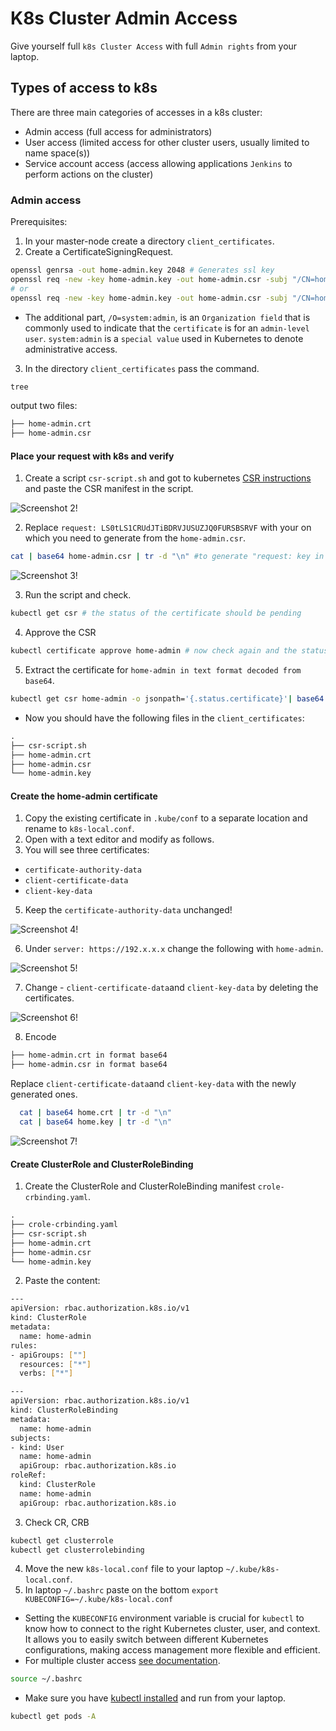 # K8s Cluster Admin Access

 <link rel="stylesheet" type="text/css" href="css/image">

Give yourself full `k8s Cluster Access` with full `Admin rights` from your laptop.

## Types of access to k8s

There are three main categories of accesses in a k8s cluster:

- Admin access (full access for administrators)
- User access (limited access for other cluster users, usually limited to name space(s))
- Service account access (access allowing applications `Jenkins` to perform actions on the cluster)

### Admin access

Prerequisites:

1. In your master-node create a directory `client_certificates`.
2. Create a CertificateSigningRequest.

```sh
openssl genrsa -out home-admin.key 2048 # Generates ssl key
openssl req -new -key home-admin.key -out home-admin.csr -subj "/CN=home-admin" # Generates a Create a CertificateSigningRequest/ CSR
# or
openssl req -new -key home-admin.key -out home-admin.csr -subj "/CN=home-admin/O=system:admin" # Generates a CertificateSigningRequest (CSR)
```

- The additional part, `/O=system:admin`, is an `Organization field` that is commonly used to indicate that the `certificate` is for an `admin-level user`. `system:admin` is a `special value` used in Kubernetes to denote administrative access.

3. In the directory `client_certificates` pass the command.

```sh
tree
```

output
two files:

```xml
├── home-admin.crt
├── home-admin.csr
```

#### Place your request with k8s and verify

1. Create a script `csr-script.sh` and got to kubernetes [CSR instructions](https://kubernetes.io/docs/reference/access-authn-authz/certificate-signing-requests/) and paste the CSR manifest in the script.

![Screenshot 2!](/Screenshots/Screenshots-2.png)

2. Replace `request: LS0tLS1CRUdJTiBDRVJUSUZJQ0FURSBSRVF` with your on which you need to generate from the `home-admin.csr`.

```sh
cat | base64 home-admin.csr | tr -d "\n" #to generate "request: key in base64 format.
```

![Screenshot 3!](/Screenshots/Screenshots-3.png)

3. Run the script and check.

```sh
kubectl get csr # the status of the certificate should be pending
```

4. Approve the CSR

```sh
kubectl certificate approve home-admin # now check again and the status should bee approved
```

5. Extract the certificate for `home-admin in text format decoded from base64`.

```sh
kubectl get csr home-admin -o jsonpath='{.status.certificate}'| base64 -d > home-admin.crt
```

- Now you should have the following files in the `client_certificates`:

```xml
.
├── csr-script.sh
├── home-admin.crt
├── home-admin.csr
└── home-admin.key
```

#### Create the home-admin certificate

1. Copy the existing certificate in `.kube/conf` to a separate location and rename to `k8s-local.conf`.
2. Open with a text editor and modify as follows.
3. You will see three certificates:

- `certificate-authority-data`
- `client-certificate-data`
- `client-key-data`

5. Keep the `certificate-authority-data` unchanged!

![Screenshot 4!](/Screenshots/Screenshots-4.png)

6. Under `server: https://192.x.x.x` change the following with `home-admin`.

![Screenshot 5!](/Screenshots/Screenshots-5.png)

7. Change - `client-certificate-data`and `client-key-data` by deleting the certificates.

![Screenshot 6!](/Screenshots/Screenshots-6.png)

8. Encode

```xml
├── home-admin.crt in format base64
├── home-admin.csr in format base64
```

Replace `client-certificate-data`and `client-key-data` with the newly generated ones.

```sh
  cat | base64 home.crt | tr -d "\n"
  cat | base64 home.key | tr -d "\n"

```

![Screenshot 7!](/Screenshots/Screenshots-7.png)

#### Create ClusterRole and ClusterRoleBinding

1. Create the ClusterRole and ClusterRoleBinding manifest `crole-crbinding.yaml`.

```xml
.
├── crole-crbinding.yaml
├── csr-script.sh
├── home-admin.crt
├── home-admin.csr
└── home-admin.key
```

2. Paste the content:

```sh
---
apiVersion: rbac.authorization.k8s.io/v1
kind: ClusterRole
metadata:
  name: home-admin
rules:
- apiGroups: [""]
  resources: ["*"]
  verbs: ["*"]

---
apiVersion: rbac.authorization.k8s.io/v1
kind: ClusterRoleBinding
metadata:
  name: home-admin
subjects:
- kind: User
  name: home-admin
  apiGroup: rbac.authorization.k8s.io
roleRef:
  kind: ClusterRole
  name: home-admin
  apiGroup: rbac.authorization.k8s.io
```

3. Check CR, CRB

```sh
kubectl get clusterrole
kubectl get clusterrolebinding
```

4. Move the new `k8s-local.conf` file to your laptop `~/.kube/k8s-local.conf`.
5. In laptop `~/.bashrc` paste on the bottom `export KUBECONFIG=~/.kube/k8s-local.conf`

- Setting the `KUBECONFIG` environment variable is crucial for `kubectl` to know how to connect to the right Kubernetes cluster, user, and context. It allows you to easily switch between different Kubernetes configurations, making access management more flexible and efficient.
- For multiple cluster access [see documentation](https://kubernetes.io/docs/reference/kubectl/cheatsheet/).

```sh
source ~/.bashrc
```

- Make sure you have [kubectl installed](https://kubernetes.io/docs/tasks/tools/) and run from your laptop.

 ```sh
 kubectl get pods -A
 ```
